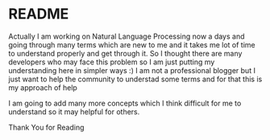 # README

Actually I am working on Natural Language Processing now a days and going through many terms which are new to me and it takes me lot of time to understand properly and get through it. So I thought there are many developers who may face this problem so I am just putting my understanding here in simpler ways :)
I am not a professional blogger but I just want to help the community to understad some terms and for that this is my approach of help

I am going to add many more concepts which I think difficult for me to understand so it may helpful for others.

Thank You for Reading
